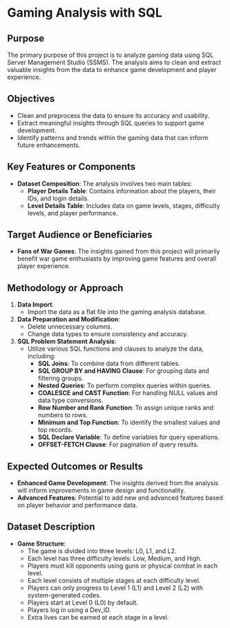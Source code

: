 # Gaming Analysis with SQL

## Purpose
The primary purpose of this project is to analyze gaming data using SQL Server Management Studio (SSMS). The analysis aims to clean and extract valuable insights from the data to enhance game development and player experience.

## Objectives
- Clean and preprocess the data to ensure its accuracy and usability.
- Extract meaningful insights through SQL queries to support game development.
- Identify patterns and trends within the gaming data that can inform future enhancements.

## Key Features or Components
- **Dataset Composition**: The analysis involves two main tables:
  - **Player Details Table**: Contains information about the players, their IDs, and login details.
  - **Level Details Table**: Includes data on game levels, stages, difficulty levels, and player performance.

## Target Audience or Beneficiaries
- **Fans of War Games**: The insights gained from this project will primarily benefit war game enthusiasts by improving game features and overall player experience.

## Methodology or Approach
1. **Data Import**:
   - Import the data as a flat file into the gaming analysis database.
2. **Data Preparation and Modification**:
   - Delete unnecessary columns.
   - Change data types to ensure consistency and accuracy.
3. **SQL Problem Statement Analysis**:
   - Utilize various SQL functions and clauses to analyze the data, including:
     - **SQL Joins**: To combine data from different tables.
     - **SQL GROUP BY and HAVING Clause**: For grouping data and filtering groups.
     - **Nested Queries**: To perform complex queries within queries.
     - **COALESCE and CAST Function**: For handling NULL values and data type conversions.
     - **Row Number and Rank Function**: To assign unique ranks and numbers to rows.
     - **Minimum and Top Function**: To identify the smallest values and top records.
     - **SQL Declare Variable**: To define variables for query operations.
     - **OFFSET-FETCH Clause**: For pagination of query results.

## Expected Outcomes or Results
- **Enhanced Game Development**: The insights derived from the analysis will inform improvements in game design and functionality.
- **Advanced Features**: Potential to add new and advanced features based on player behavior and performance data.

## Dataset Description
- **Game Structure**:
  - The game is divided into three levels: L0, L1, and L2.
  - Each level has three difficulty levels: Low, Medium, and High.
  - Players must kill opponents using guns or physical combat in each level.
  - Each level consists of multiple stages at each difficulty level.
  - Players can only progress to Level 1 (L1) and Level 2 (L2) with system-generated codes.
  - Players start at Level 0 (L0) by default.
  - Players log in using a Dev_ID.
  - Extra lives can be earned at each stage in a level.
